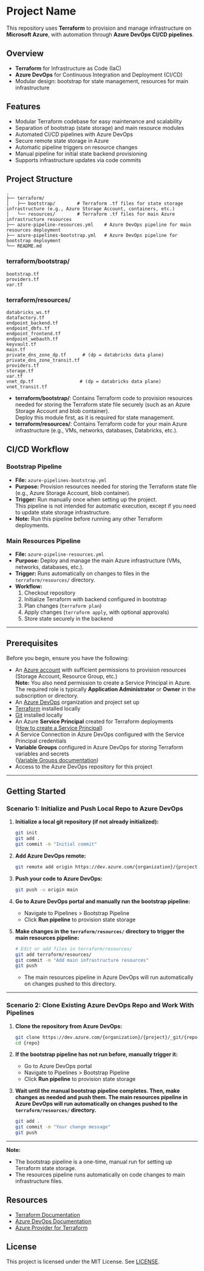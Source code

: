 # Project Name

This repository uses **Terraform** to provision and manage infrastructure on **Microsoft Azure**, with automation through **Azure DevOps CI/CD pipelines**.

## Overview

- **Terraform** for Infrastructure as Code (IaC)
- **Azure DevOps** for Continuous Integration and Deployment (CI/CD)
- Modular design: bootstrap for state management, resources for main infrastructure

## Features

- Modular Terraform codebase for easy maintenance and scalability
- Separation of bootstrap (state storage) and main resource modules
- Automated CI/CD pipelines with Azure DevOps
- Secure remote state storage in Azure
- Automatic pipeline triggers on resource changes
- Manual pipeline for initial state backend provisioning
- Supports infrastructure updates via code commits

## Project Structure

```
.
├── terraform/
│   ├── bootstrap/        # Terraform .tf files for state storage infrastructure (e.g., Azure Storage Account, containers, etc.)
│   └── resources/        # Terraform .tf files for main Azure infrastructure resources
├── azure-pipeline-resources.yml    # Azure DevOps pipeline for main resources deployment
├── azure-pipelines-bootstrap.yml   # Azure DevOps pipeline for bootstrap deployment
└── README.md
```

### terraform/bootstrap/

```
bootstrap.tf
providers.tf
var.tf
```

### terraform/resources/

```
databricks_ws.tf
datafactory.tf
endpoint_backend.tf
endpoint_dbfs.tf
endpoint_frontend.tf
endpoint_webauth.tf
keyvault.tf
main.tf
private_dns_zone_dp.tf      # (dp = databricks data plane)
private_dns_zone_transit.tf
providers.tf
storage.tf
var.tf
vnet_dp.tf                 # (dp = databricks data plane)
vnet_transit.tf
```

- **terraform/bootstrap/**: Contains Terraform code to provision resources needed for storing the Terraform state file securely (such as an Azure Storage Account and blob container).  
  Deploy this module first, as it is required for state management.
- **terraform/resources/**: Contains Terraform code for your main Azure infrastructure (e.g., VMs, networks, databases, Databricks, etc.).

## CI/CD Workflow

### Bootstrap Pipeline

- **File:** `azure-pipelines-bootstrap.yml`
- **Purpose:** Provision resources needed for storing the Terraform state file (e.g., Azure Storage Account, blob container).
- **Trigger:** Run manually once when setting up the project.  
  This pipeline is not intended for automatic execution, except if you need to update state storage infrastructure.
- **Note:** Run this pipeline before running any other Terraform deployments.

### Main Resources Pipeline

- **File:** `azure-pipeline-resources.yml`
- **Purpose:** Deploy and manage the main Azure infrastructure (VMs, networks, databases, etc.).
- **Trigger:** Runs automatically on changes to files in the `terraform/resources/` directory.
- **Workflow:**  
  1. Checkout repository  
  2. Initialize Terraform with backend configured in bootstrap  
  3. Plan changes (`terraform plan`)  
  4. Apply changes (`terraform apply`, with optional approvals)  
  5. Store state securely in the backend

---

## Prerequisites

Before you begin, ensure you have the following:

- An [Azure account](https://portal.azure.com/) with sufficient permissions to provision resources (Storage Account, Resource Group, etc.)  
  **Note:** You also need permission to create a Service Principal in Azure. The required role is typically **Application Administrator** or **Owner** in the subscription or directory.
- An [Azure DevOps](https://dev.azure.com/) organization and project set up
- [Terraform](https://www.terraform.io/downloads.html) installed locally
- [Git](https://git-scm.com/) installed locally
- An Azure **Service Principal** created for Terraform deployments  
  ([How to create a Service Principal](https://learn.microsoft.com/en-us/azure/developer/terraform/authenticate-to-azure))
- A Service Connection in Azure DevOps configured with the Service Principal credentials
- **Variable Groups** configured in Azure DevOps for storing Terraform variables and secrets  
  ([Variable Groups documentation](https://learn.microsoft.com/en-us/azure/devops/pipelines/library/variable-groups))
- Access to the Azure DevOps repository for this project

---

## Getting Started

### Scenario 1: Initialize and Push Local Repo to Azure DevOps

1. **Initialize a local git repository (if not already initialized):**
   ```sh
   git init
   git add .
   git commit -m "Initial commit"
   ```
2. **Add Azure DevOps remote:**
   ```sh
   git remote add origin https://dev.azure.com/{organization}/{project}/_git/{repo}
   ```
3. **Push your code to Azure DevOps:**
   ```sh
   git push -u origin main
   ```
4. **Go to Azure DevOps portal and manually run the bootstrap pipeline:**
   - Navigate to Pipelines > Bootstrap Pipeline
   - Click **Run pipeline** to provision state storage

5. **Make changes in the `terraform/resources/` directory to trigger the main resources pipeline:**
   ```sh
   # Edit or add files in terraform/resources/
   git add terraform/resources/
   git commit -m "Add main infrastructure resources"
   git push
   ```
   - The main resources pipeline in Azure DevOps will run automatically on changes pushed to this directory.

---

### Scenario 2: Clone Existing Azure DevOps Repo and Work With Pipelines

1. **Clone the repository from Azure DevOps:**
   ```sh
   git clone https://dev.azure.com/{organization}/{project}/_git/{repo}
   cd {repo}
   ```
2. **If the bootstrap pipeline has not run before, manually trigger it:**
   - Go to Azure DevOps portal
   - Navigate to Pipelines > Bootstrap Pipeline
   - Click **Run pipeline** to provision state storage

3. **Wait until the manual bootstrap pipeline completes. Then, make changes as needed and push them. The main resources pipeline in Azure DevOps will run automatically on changes pushed to the `terraform/resources/` directory.**
   ```sh
   git add .
   git commit -m "Your change message"
   git push
   ```

---

**Note:**  
- The bootstrap pipeline is a one-time, manual run for setting up Terraform state storage.
- The resources pipeline runs automatically on code changes to main infrastructure files.

## Resources

- [Terraform Documentation](https://www.terraform.io/docs)
- [Azure DevOps Documentation](https://docs.microsoft.com/en-us/azure/devops/)
- [Azure Provider for Terraform](https://registry.terraform.io/providers/hashicorp/azurerm/latest/docs)

## License

This project is licensed under the MIT License. See [LICENSE](LICENSE).